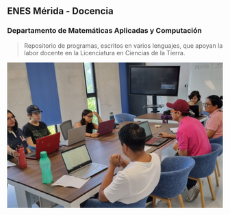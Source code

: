 ## ENES Mérida - Docencia
### Departamento de Matemáticas Aplicadas y Computación
> Repositorio de programas, escritos en varios lenguajes, que apoyan la labor docente en la Licenciatura en Ciencias de la Tierra.
<img src="imagenes/docencia.jpg" style="height: 10%; width:1000%;"/>
